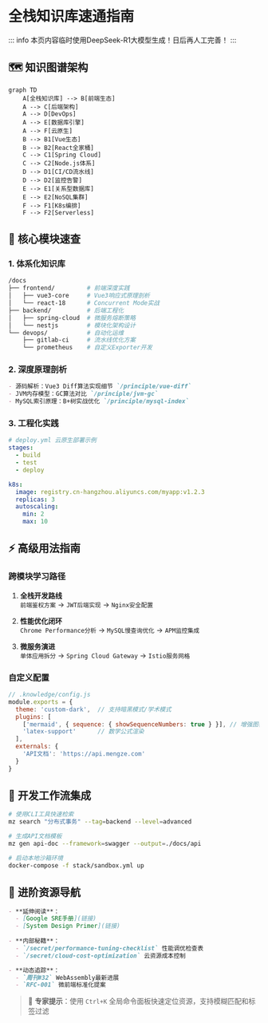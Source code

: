 # 全栈知识库速通指南
::: info
本页内容临时使用DeepSeek-R1大模型生成！日后再人工完善！
:::

## 🗺️ 知识图谱架构
```mermaid
graph TD
    A[全栈知识库] --> B[前端生态]
    A --> C[后端架构]
    A --> D[DevOps]
    A --> E[数据库引擎]
    A --> F[云原生]
    B --> B1[Vue生态]
    B --> B2[React全家桶]
    C --> C1[Spring Cloud]
    C --> C2[Node.js体系]
    D --> D1[CI/CD流水线]
    D --> D2[监控告警]
    E --> E1[关系型数据库]
    E --> E2[NoSQL集群]
    F --> F1[K8s编排]
    F --> F2[Serverless]
```

## 🚦 核心模块速查
### 1. 体系化知识库
```bash
/docs
├── frontend/         # 前端深度实践
│   ├── vue3-core     # Vue3响应式原理剖析
│   └── react-18      # Concurrent Mode实战
├── backend/          # 后端工程化
│   ├── spring-cloud  # 微服务熔断策略
│   └── nestjs        # 模块化架构设计
└── devops/           # 自动化运维
    ├── gitlab-ci     # 流水线优化方案
    └── prometheus    # 自定义Exporter开发
```

### 2. 深度原理剖析
```markdown
- 源码解析：Vue3 Diff算法实现细节 `/principle/vue-diff`
- JVM内存模型：GC算法对比 `/principle/jvm-gc`
- MySQL索引原理：B+树实战优化 `/principle/mysql-index`
```

### 3. 工程化实践
```yaml
# deploy.yml 云原生部署示例
stages:
  - build
  - test
  - deploy

k8s:
  image: registry.cn-hangzhou.aliyuncs.com/myapp:v1.2.3
  replicas: 3
  autoscaling:
    min: 2
    max: 10
```

## ⚡ 高级用法指南
### 跨模块学习路径
1. **全栈开发路线**  
   `前端鉴权方案` → `JWT后端实现` → `Nginx安全配置`

2. **性能优化闭环**  
   `Chrome Performance分析` → `MySQL慢查询优化` → `APM监控集成`

3. **微服务演进**  
   `单体应用拆分` → `Spring Cloud Gateway` → `Istio服务网格`

### 自定义配置
```js
// .knowledge/config.js
module.exports = {
  theme: 'custom-dark',  // 支持暗黑模式/学术模式
  plugins: [
    ['mermaid', { sequence: { showSequenceNumbers: true } }], // 增强图表功能
    'latex-support'      // 数学公式渲染
  ],
  externals: {
    'API文档': 'https://api.mengze.com' 
  }
}
```

## 🔧 开发工作流集成
```bash
# 使用CLI工具快速检索
mz search "分布式事务" --tag=backend --level=advanced

# 生成API文档模板
mz gen api-doc --framework=swagger --output=./docs/api

# 启动本地沙箱环境
docker-compose -f stack/sandbox.yml up
```

## 🧠 进阶资源导航
```markdown
- **延伸阅读**：
  - [Google SRE手册](链接)
  - [System Design Primer](链接)
  
- **内部秘籍**：
  - `/secret/performance-tuning-checklist` 性能调优检查表
  - `/secret/cloud-cost-optimization` 云资源成本控制

- **动态追踪**：
  - `周刊#32` WebAssembly最新进展
  - `RFC-001` 微前端标准化提案
```

> 📌 **专家提示**：使用 `Ctrl+K` 全局命令面板快速定位资源，支持模糊匹配和标签过滤